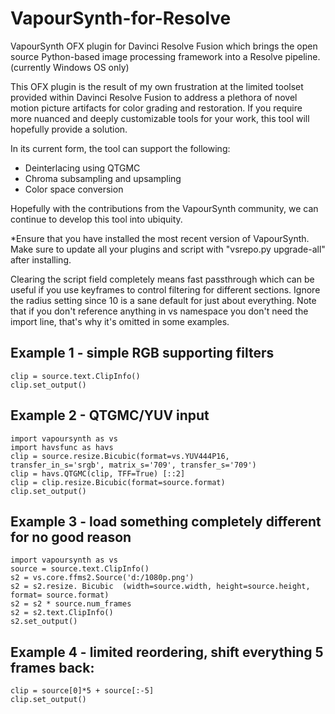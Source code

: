 VapourSynth-for-Resolve
=======================

VapourSynth OFX plugin for Davinci Resolve Fusion which brings the open source Python-based image processing framework into a Resolve pipeline. (currently Windows OS only)

This OFX plugin is the result of my own frustration at the limited toolset provided within Davinci Resolve Fusion to address a plethora of novel motion picture artifacts for color grading and restoration. If you require more nuanced and deeply customizable tools for your work, this tool will hopefully provide a solution.  

In its current form, the tool can support the following:
 
* Deinterlacing using QTGMC 
* Chroma subsampling and upsampling
* Color space conversion

Hopefully with the contributions from the VapourSynth community, we can continue to develop this tool into ubiquity. 

*Ensure that you have installed the most recent version of VapourSynth. Make sure to update all your plugins and script with "vsrepo.py upgrade-all" after installing.

Clearing the script field completely means fast passthrough which can be useful if you use keyframes to control filtering for different sections. Ignore the radius setting since 10 is a sane default for just about everything. Note that if you don't reference anything in vs namespace you don't need the import line, that's why it's omitted in some examples.

Example 1 - simple RGB supporting filters
-----------------------------------------

    clip = source.text.ClipInfo()
    clip.set_output()

Example 2 - QTGMC/YUV input
---------------------------

    import vapoursynth as vs
    import havsfunc as havs
    clip = source.resize.Bicubic(format=vs.YUV444P16, transfer_in_s='srgb', matrix_s='709', transfer_s='709')
    clip = havs.QTGMC(clip, TFF=True) [::2]
    clip = clip.resize.Bicubic(format=source.format)
    clip.set_output()

Example 3 - load something completely different for no good reason
------------------------------------------------------------------

    import vapoursynth as vs
    source = source.text.ClipInfo()
    s2 = vs.core.ffms2.Source('d:/1080p.png')
    s2 = s2.resize. Bicubic  (width=source.width, height=source.height, format= source.format)
    s2 = s2 * source.num_frames
    s2 = s2.text.ClipInfo()
    s2.set_output()

Example 4 - limited reordering, shift everything 5 frames back:
---------------------------------------------------------------

    clip = source[0]*5 + source[:-5]
    clip.set_output()
